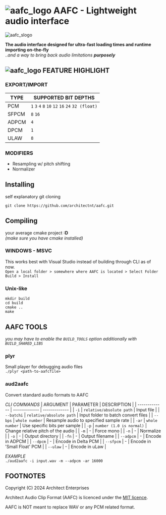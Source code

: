 # ![aafc_logo](https://architectenterprises.net/cdn/aafc_snwavtr.png) AAFC - Lightweight audio interface
![aafc_slogo](https://architectenterprises.net/cdn/aafc_lgo.svg)

**The audio interface designed for ultra-fast loading times and runtime importing on-the-fly**\
..*and a way to bring back audio limitations* ***purposely*** 

## ![aafc_logo](https://architectenterprises.net/cdn/fusionresource/fpg_ico.png) FEATURE HIGHLIGHT

### EXPORT/IMPORT
| TYPE | SUPPORTED BIT DEPTHS |
| ------------- | ------------- |
| PCM | `1` `3` `4` `8` `10` `12` `16` `24` `32 (float)` |
| SFPCM | `8` `16` |
| ADPCM | `4` |
| DPCM | `1` |
| ULAW | `8` |

### MODIFIERS
- Resampling w/ pitch shifting
- Normalizer

## Installing
self explanatory git cloning
```
git clone https://github.com/architectnt/aafc.git
```

## Compiling
your average cmake project **:D**\
*(make sure you have cmake installed)*

### WINDOWS - MSVC
This works best with Visual Studio instead of building through CLI as of now.\
``Open a local folder > somewhere where AAFC is located > Select Folder``\
``Build > Install``

### Unix-like
```
mkdir build
cd build
cmake ..
make
```

## AAFC TOOLS
*you may have to enable the `BUILD_TOOLS` option additionally with `BUILD_SHARED_LIBS`*

### plyr
Small player for debugging audio files\
``./plyr <path-to-aafcfile>``


### aud2aafc
Convert standard audio formats to AAFC


*CLI COMMANDS*
| ARGUMENT | PARAMETER | DESCRIPTION |
| ------------- | ------------- | ------------- |
| `-i` | `relative/absolute path` | Input file |
| `--batchi` | `relative/absolute path` | Input folder to batch convert files |
| `--bps` | `whole number` | Resample audio to specified sample rate |
| `-ar` | `whole number` | Use specific bits per sample |
| `-p` | `number (1.0 is normal)` | Change relative pitch of the audio |
| `-m` | - | Force mono |
| `-n` | - | Normalize |
| `-o` | - | Output directory |
| `-fn` | - | Output filename |
| `--adpcm` | - | Encode in ADPCM |
| `--dpcm` | - | Encode in Delta PCM |
| `--sfpcm` | - | Encode in 'Small Float' PCM |
| `--ulaw` | - | Encode in uLaw |

*EXAMPLE*\
``./aud2aafc -i input.wav -m --adpcm -ar 16000``


## FOOTNOTES
Copyright (C) 2024 Architect Enterprises

Architect Audio Clip Format (AAFC) is licenced under the [MIT licence](LICENSE).

AAFC is NOT meant to replace WAV or any PCM related format.